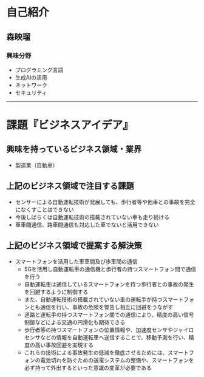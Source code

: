 # 自己紹介

## 森映瑠

### 興味分野

- プログラミング言語
- 生成AIの活用
- ネットワーク
- セキュリティ

* * *

# 課題『ビジネスアイデア』

## 興味を持っているビジネス領域・業界

- 製造業（自動車）

## 上記のビジネス領域で注目する課題

- センサーによる自動運転技術が発展しても、歩行者等や他車との事故を完全になくすことはできない
- 今後しばらくは自動運転技術の搭載されていない車も走り続ける
- 車車間通信、路車間通信も対応した車でないと活用できない

## 上記のビジネス領域で提案する解決策

- スマートフォンを活用した車車間及び歩車間の通信
    - 5Gを活用し自動運転車の通信機と歩行者の持つスマートフォン間で通信を行う
    - 自動運転車は通信しているスマートフォンを持つ歩行者との事故の発生を回避するように制御する
    - また、自動運転技術の搭載されていない車の運転手が持つスマートフォンとも通信を行い、事故の危険を警告し相互に回避をうながす
    - 道路と運転手の持つスマートフォン間での通信により、精度の高い信号制御などによる交通の円滑化も期待できる
    - 歩行者等の持つスマートフォンの位置情報や、加速度センサやジャイロセンサなどの情報を自動運転車へ送信することで、移動予測を行い、精度の高い事故回避を実現する
    - これらの技術による事故発生の低減を徹底させるためには、スマートフォンの電池切れを防ぐための送電システムの整備や、スマートフォンを必ず持って外出するといった意識の変革が必要である